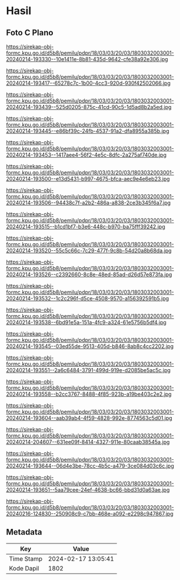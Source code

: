 # Hasil

## Foto C Plano

https://sirekap-obj-formc.kpu.go.id/d5b8/pemilu/pdpr/18/03/03/20/03/1803032003001-20240214-193330--10e1411e-8b81-435d-9642-cfe38a92e306.jpg

https://sirekap-obj-formc.kpu.go.id/d5b8/pemilu/pdpr/18/03/03/20/03/1803032003001-20240214-193417--65278c7c-1b00-4cc3-920d-930f42502066.jpg

https://sirekap-obj-formc.kpu.go.id/d5b8/pemilu/pdpr/18/03/03/20/03/1803032003001-20240214-193439--525d0205-875c-41cd-90c5-1d5ad8b2a5ed.jpg

https://sirekap-obj-formc.kpu.go.id/d5b8/pemilu/pdpr/18/03/03/20/03/1803032003001-20240214-193445--e86bf39c-24fb-4537-91a2-dfa8955a385b.jpg

https://sirekap-obj-formc.kpu.go.id/d5b8/pemilu/pdpr/18/03/03/20/03/1803032003001-20240214-193453--1417aee4-56f2-4e5c-8dfc-2a275af740de.jpg

https://sirekap-obj-formc.kpu.go.id/d5b8/pemilu/pdpr/18/03/03/20/03/1803032003001-20240214-193500--e13d5431-b997-4675-bfca-aec9e4e6eb23.jpg

https://sirekap-obj-formc.kpu.go.id/d5b8/pemilu/pdpr/18/03/03/20/03/1803032003001-20240214-193506--94438c7f-a2b2-486a-a838-2ce3b345f6a7.jpg

https://sirekap-obj-formc.kpu.go.id/d5b8/pemilu/pdpr/18/03/03/20/03/1803032003001-20240214-193515--b1cd1bf7-b3e6-448c-b970-ba75fff39242.jpg

https://sirekap-obj-formc.kpu.go.id/d5b8/pemilu/pdpr/18/03/03/20/03/1803032003001-20240214-193520--55c5c66c-7c29-477f-9c8b-54d20a8b68da.jpg

https://sirekap-obj-formc.kpu.go.id/d5b8/pemilu/pdpr/18/03/03/20/03/1803032003001-20240214-193526--c2392660-8c8e-48ed-85ad-d26d57e873fa.jpg

https://sirekap-obj-formc.kpu.go.id/d5b8/pemilu/pdpr/18/03/03/20/03/1803032003001-20240214-193532--1c2c296f-d5ce-4508-9570-a156392591b5.jpg

https://sirekap-obj-formc.kpu.go.id/d5b8/pemilu/pdpr/18/03/03/20/03/1803032003001-20240214-193538--6bd91e5a-151a-4fc9-a324-61e5756b5df4.jpg

https://sirekap-obj-formc.kpu.go.id/d5b8/pemilu/pdpr/18/03/03/20/03/1803032003001-20240214-193545--03ed55de-9513-405d-b846-8ab8c4cc2202.jpg

https://sirekap-obj-formc.kpu.go.id/d5b8/pemilu/pdpr/18/03/03/20/03/1803032003001-20240214-193551--2a6c6484-3791-499d-919e-d2085be5ac5c.jpg

https://sirekap-obj-formc.kpu.go.id/d5b8/pemilu/pdpr/18/03/03/20/03/1803032003001-20240214-193558--b2cc3767-8488-4f85-923b-a19be403c2e2.jpg

https://sirekap-obj-formc.kpu.go.id/d5b8/pemilu/pdpr/18/03/03/20/03/1803032003001-20240214-193604--aab39ab4-4f59-4828-992e-8774563c5d01.jpg

https://sirekap-obj-formc.kpu.go.id/d5b8/pemilu/pdpr/18/03/03/20/03/1803032003001-20240214-204607--631ee09f-8414-4327-911e-80caab38545a.jpg

https://sirekap-obj-formc.kpu.go.id/d5b8/pemilu/pdpr/18/03/03/20/03/1803032003001-20240214-193644--06d4e3be-78cc-4b5c-a479-3ce084d03c6c.jpg

https://sirekap-obj-formc.kpu.go.id/d5b8/pemilu/pdpr/18/03/03/20/03/1803032003001-20240214-193651--5aa79cee-24ef-4638-bc66-bbd31d0a63ae.jpg

https://sirekap-obj-formc.kpu.go.id/d5b8/pemilu/pdpr/18/03/03/20/03/1803032003001-20240216-124830--250908c9-c7bb-468e-a092-e2298c947867.jpg


## Metadata

| Key        | Value               |
| ---------- | ------------------- |
| Time Stamp | 2024-02-17 13:05:41 |
| Kode Dapil | 1802                |



